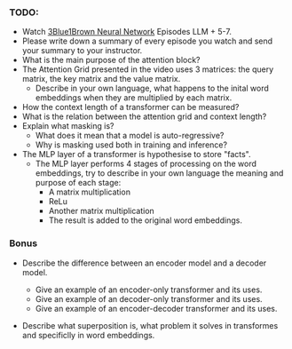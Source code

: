 ### TODO:
- Watch [3Blue1Brown Neural Network](https://www.youtube.com/playlist?list=PLZHQObOWTQDNU6R1_67000Dx_ZCJB-3pi) Episodes LLM + 5-7.
- Please write down a summary of every episode you watch and send your summary to your instructor.
- What is the main purpose of the attention block?
- The Attention Grid presented in the video uses 3 matrices: the query matrix, the key matrix and the value matrix.
    - Describe in your own language, what happens to the inital word embeddings when they are multiplied by each matrix.
- How the context length of a transformer can be measured?
- What is the relation between the attention grid and context length?
- Explain what masking is?
    - What does it mean that a model is auto-regressive?
    - Why is masking used both in training and inference?
- The MLP layer of a transformer is hypothesise to store "facts".
    - The MLP layer performs 4 stages of processing on the word embeddings, try to describe in your own language the meaning and purpose of each stage:
        - A matrix multiplication
        - ReLu
        - Another matrix multiplication
        - The result is added to the original word embeddings.

### Bonus
- Describe the difference between an encoder model and a decoder model.
    - Give an example of an encoder-only transformer and its uses.
    - Give an example of an decoder-only transformer and its uses.
    - Give an example of an encoder-decoder transformer and its uses.

- Describe what superposition is, what problem it solves in transformes and specificlly in word embeddings.
